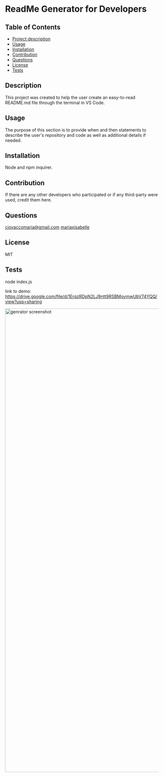 
  # ReadMe Generator for Developers

  ## Table of Contents
  - [Project description](#Description)
  - [Usage](#Usage)
  - [Installation](#Installation)
  - [Contribution](#Contribution)
  - [Questions](#Questions)
  - [License](#License)
  - [Tests](#Tests)

  ## Description
  This project was created to help the user create an easy-to-read README.md file through the terminal in VS Code.

  ## Usage
  The purpose of this section is to provide when and then statements to describe the user's repository and code as well as additional details if needed.

  ## Installation
  Node and npm inquirer.

  ## Contribution
  If there are any other developers who participated or if any third-party were used, credit them here.

  ## Questions
  ciovaccomaria@gmail.com
  [mariaxisabelle](https://github.com/mariaxisabelle/)

  ## License
  MIT
  
  ## Tests
  node index.js
  
  link to demo: https://drive.google.com/file/d/1ErqzRDpN2LJ9ntt9RSBMoymwUbV74YQQ/view?usp=sharing
   
<img width="1512" alt="genrator screenshot" src="https://user-images.githubusercontent.com/119270869/224177837-2da06c53-2eb9-4d81-b7fa-15fa8cb3eaf6.png">
